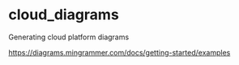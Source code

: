 # cloud_diagrams
Generating cloud platform diagrams

https://diagrams.mingrammer.com/docs/getting-started/examples

